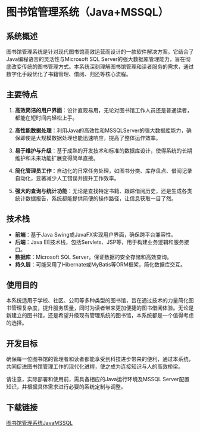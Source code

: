# 图书馆管理系统（Java+MSSQL）

## 系统概述

图书馆管理系统是针对现代图书馆高效运营而设计的一款软件解决方案。它结合了Java编程语言的灵活性与Microsoft SQL Server的强大数据库管理能力，旨在彻底改变传统的图书管理方式。本系统深刻理解图书馆管理和读者服务的需求，通过数字化手段优化了书籍管理、借阅、归还等核心流程。

## 主要特点

1. **高效简洁的用户界面**：设计直观易用，无论对图书馆工作人员还是普通读者，都能在短时间内轻松上手。
   
2. **高性能数据处理**：利用Java的高效性和MSSQLServer的强大数据库能力，确保即使是大规模数据处理也能迅速响应，提高了整体运作效率。

3. **易于维护与升级**：基于成熟的开发技术和标准的数据库设计，使得系统的长期维护和未来功能扩展变得简单直接。

4. **简化管理员工作**：自动化的日常任务处理，如图书分类、库存盘点、借阅记录自动化，显著减少人工错误并提升工作效率。

5. **强大的查询与统计功能**：无论是查找特定书籍、跟踪借阅历史，还是生成各类统计数据报告，系统都能提供简便的操作路径，让信息获取一目了然。

## 技术栈

- **前端**：基于Java Swing或JavaFX实现用户界面，确保跨平台兼容性。
- **后端**：Java EE技术栈，包括Servlets、JSP等，用于构建业务逻辑和服务接口。
- **数据库**：Microsoft SQL Server，保证数据的安全存储和高效查询。
- **持久层**：可能采用了Hibernate或MyBatis等ORM框架，简化数据库交互。

## 使用目的

本系统适用于学校、社区、公司等多种类型的图书馆，旨在通过技术的力量简化图书管理复杂度，提升服务质量，同时为读者带来更加便捷的图书借阅体验。无论是新建立的图书馆，还是希望升级现有管理系统的图书馆，本系统都是一个值得考虑的选择。

## 开发目标

确保每一位图书馆的管理者和读者都能享受到科技进步带来的便利，通过本系统，共同促进图书馆管理工作的现代化进程，使之成为连接知识与人的高效桥梁。

请注意，实际部署和使用前，需具备相应的Java运行环境及MSSQL Server配置知识，并根据具体需求进行必要的系统定制与调整。

## 下载链接

[图书馆管理系统JavaMSSQL](https://pan.quark.cn/s/3da953cb7606)